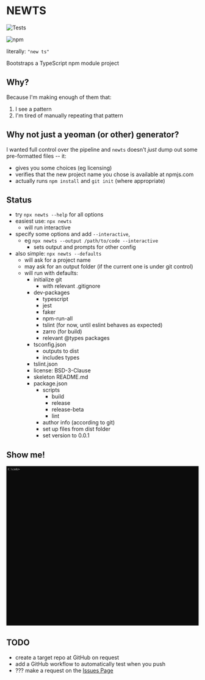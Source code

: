 # NEWTS
![Tests](https://github.com/fluffynuts/synchronous-promise/newts/Tests/badge.svg)

![npm](https://img.shields.io/npm/v/newts)

literally: `"new ts"`

Bootstraps a TypeScript npm module project

## Why?

Because I'm making enough of them that:
1. I see a pattern
2. I'm tired of manually repeating that pattern

## Why not just a yeoman (or other) generator?
I wanted full control over the pipeline and `newts` doesn't _just_ dump out some
pre-formatted files -- it:
- gives you some choices (eg licensing)
- verifies that the new project name you chose is available at npmjs.com
- actually runs `npm install` and `git init` (where appropriate)

## Status

- try `npx newts --help` for all options
- easiest use: `npx newts`
    - will run interactive
- specify some options and add `--interactive`, 
    - eg `npx newts --output /path/to/code --interactive` 
        - sets output and prompts for other config
- also simple: `npx newts --defaults`
    - will ask for a project name
    - may ask for an output folder (if the current one is under git control)
    - will run with defaults:
        - initialize git
            - with relevant .gitignore
        - dev-packages
            - typescript
            - jest
            - faker
            - npm-run-all
            - tslint (for now, until eslint behaves as expected)
            - zarro (for build)
            - relevant @types packages
        - tsconfig.json
            - outputs to dist
            - includes types
        - tslint.json
        - license: BSD-3-Clause
        - skeleton README.md
        - package.json
            - scripts
                - build
                - release
                - release-beta
                - lint
            - author info (according to git)
            - set up files from dist folder
            - set version to 0.0.1

## Show me!
![interactive demo](newts-interactive.gif)

## TODO
- create a target repo at GitHub on request
- add a GitHub workflow to automatically test when you push
- ??? make a request on the [Issues Page](https://github.com/fluffynuts/newts/issues)
